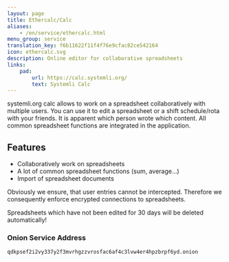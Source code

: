 ```yaml
---
layout: page
title: Ethercalc/Calc
aliases:
    - /en/service/ethercalc.html
menu_group: service
translation_key: f6b11622f11f4f76e9cfac82ce542164
icon: ethercalc.svg
description: Online editor for collaborative spreadsheets
links:
    pad:
        url: https://calc.systemli.org/
        text: Systemli Calc
---
```

systemli.org calc allows to work on a spreadsheet collaboratively with multiple users. You can use it to edit a spreadsheet or a shift schedule/rota with your friends. It is apparent which person wrote which content. All common spreadsheet functions are integrated in the application.

## Features

* Collaboratively work on spreadsheets
* A lot of common spreadsheet functions (sum, average...)
* Import of spreadsheet documents

Obviously we ensure, that user entries cannot be intercepted. Therefore we consequently enforce encrypted connections to spreadsheets.

Spreadsheets which have not been edited for 30 days will be deleted automatically!

### Onion Service Address

```
qdkpsef2i2vy337y2f3mvrhgzzvrosfac6af4c3lvw4er4hpzbrpf6yd.onion
```

